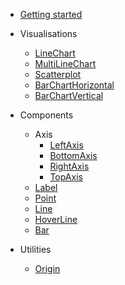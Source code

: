 - [Getting started](README.md)

- Visualisations
  - [LineChart](visualisations/LineChart.md)
  - [MultiLineChart](visualisations/MultiLineChart.md)
  - [Scatterplot](visualisations/Scatterplot.md)
  - [BarChartHorizontal](visualisations/BarChartHorizontal.md.md)
  - [BarChartVertical](visualisations/BarChartVertical.md.md)
- Components

  - Axis
    - [LeftAxis](components/left-axis.md)
    - [BottomAxis](components/bottom-axis.md)
    - [RightAxis](components/right-axis.md)
    - [TopAxis](components/top-axis.md)
  - [Label](components/label.md)
  - [Point](components/point.md)
  - [Line](components/line.md)
  - [HoverLine](components/hoverline.md)
  - [Bar](components/Bar.md)

- Utilities
  - [Origin](utils/origin.md)
